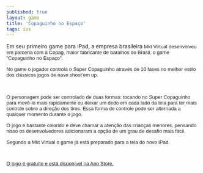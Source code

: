 ```yaml
---
published: true
layout: game
title: 'Copaguinho no Espaço'
tags: ios
---
```

Em seu primeiro game para iPad, a empresa brasileira <span style="color: #222222; font-family: arial, sans-serif; font-size: 13px;">Mkt Virtual desenvolveu em parceria com a Copag, maior fabricante de baralhos do Brasil, o game &quot;Copaguinho no Espa&#231;o&quot;.</span></p>

 </p>
<font face="arial, sans-serif" size="2" color="#222222">No game o jogador controla o Super Copaguinho atrav&#233;s de 10 fases no melhor estilo dos cl&#225;ssicos jogos de nave shoot&#8217;em up.</font></p>
<font face="arial, sans-serif" size="2" color="#222222"><br /></font></p>
<font face="arial, sans-serif" size="2" color="#222222">O personagem pode ser controlado de duas formas: tocando no Super Copaguinho para mov&#234;-lo mais rapidamente ou deixar um dedo em cada lado da tela para ter mais controle sobre a dire&#231;&#227;o dos tiros. Essa forma de controle pode ser alternada a qualquer momento durante o jogo.</font></p>
 </p>

 </p>
<font face="arial, sans-serif" size="2" color="#222222">O jogo &#233; bastante colorido e deve chamar a aten&#231;&#227;o das crian&#231;as menores, pensando nisso os desenvolvedores adicionaram a op&#231;&#227;o de um grau de desafio mais f&#225;cil. </font></p>
<font face="arial, sans-serif" size="2" color="#222222">
<font face="arial, sans-serif" size="2" color="#222222">Segundo a Mkt Virtual o game j&#225; est&#225; preparado para a tela do novo iPad.</font></p>
<font face="arial, sans-serif" size="2" color="#222222"><br /></font></p>
<font face="arial, sans-serif" size="2" color="#222222"><a href="http://itunes.apple.com/br/app/copaguinho-no-espaco/id509839471?mt=8&ign-mpt=uo%3D2" target="_blank">O jogo &#233; gratu&#237;to e est&#225; dispon&#237;vel na App Store.</a>
</font></p>
 </p>
